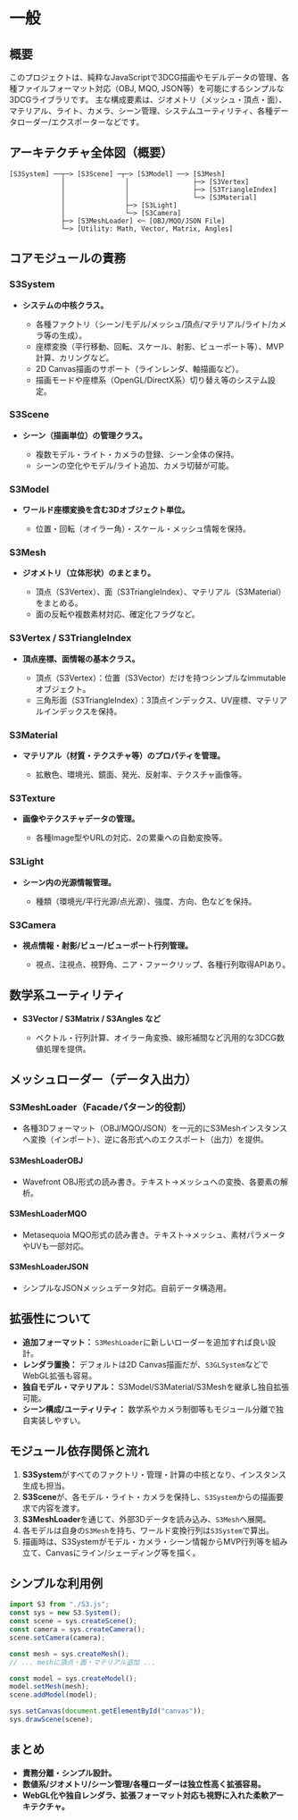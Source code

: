 # 一般

## 概要

このプロジェクトは、純粋なJavaScriptで3DCG描画やモデルデータの管理、各種ファイルフォーマット対応（OBJ, MQO, JSON等）を可能にするシンプルな3DCGライブラリです。
主な構成要素は、ジオメトリ（メッシュ・頂点・面）、マテリアル、ライト、カメラ、シーン管理、システムユーティリティ、各種データローダー/エクスポーターなどです。

## アーキテクチャ全体図（概要）

```
[S3System] ──┬─> [S3Scene] ─┬─> [S3Model] ──> [S3Mesh]
             │               │                ├─> [S3Vertex]
             │               │                ├─> [S3TriangleIndex]
             │               │                └─> [S3Material]
             │               ├─> [S3Light]
             │               └─> [S3Camera]
             ├─> [S3MeshLoader] <─ [OBJ/MQO/JSON File]
             └─> [Utility: Math, Vector, Matrix, Angles]
```

## コアモジュールの責務

### S3System

* **システムの中核クラス。**

  * 各種ファクトリ（シーン/モデル/メッシュ/頂点/マテリアル/ライト/カメラ等の生成）。
  * 座標変換（平行移動、回転、スケール、射影、ビューポート等）、MVP計算、カリングなど。
  * 2D Canvas描画のサポート（ラインレンダ、軸描画など）。
  * 描画モードや座標系（OpenGL/DirectX系）切り替え等のシステム設定。

### S3Scene

* **シーン（描画単位）の管理クラス。**

  * 複数モデル・ライト・カメラの登録、シーン全体の保持。
  * シーンの空化やモデル/ライト追加、カメラ切替が可能。

### S3Model

* **ワールド座標変換を含む3Dオブジェクト単位。**

  * 位置・回転（オイラー角）・スケール・メッシュ情報を保持。

### S3Mesh

* **ジオメトリ（立体形状）のまとまり。**

  * 頂点（S3Vertex）、面（S3TriangleIndex）、マテリアル（S3Material）をまとめる。
  * 面の反転や複数素材対応、確定化フラグなど。

### S3Vertex / S3TriangleIndex

* **頂点座標、面情報の基本クラス。**

  * 頂点（S3Vertex）：位置（S3Vector）だけを持つシンプルなimmutableオブジェクト。
  * 三角形面（S3TriangleIndex）：3頂点インデックス、UV座標、マテリアルインデックスを保持。

### S3Material

* **マテリアル（材質・テクスチャ等）のプロパティを管理。**

  * 拡散色、環境光、鏡面、発光、反射率、テクスチャ画像等。

### S3Texture

* **画像やテクスチャデータの管理。**

  * 各種Image型やURLの対応、2の累乗への自動変換等。

### S3Light

* **シーン内の光源情報管理。**

  * 種類（環境光/平行光源/点光源）、強度、方向、色などを保持。

### S3Camera

* **視点情報・射影/ビュー/ビューポート行列管理。**

  * 視点、注視点、視野角、ニア・ファークリップ、各種行列取得APIあり。

## 数学系ユーティリティ

* **S3Vector / S3Matrix / S3Angles など**

  * ベクトル・行列計算、オイラー角変換、線形補間など汎用的な3DCG数値処理を提供。

## メッシュローダー（データ入出力）

### S3MeshLoader（Facadeパターン的役割）

* 各種3Dフォーマット（OBJ/MQO/JSON）を一元的にS3Meshインスタンスへ変換（インポート）、逆に各形式へのエクスポート（出力）を提供。

#### S3MeshLoaderOBJ

* Wavefront OBJ形式の読み書き。テキスト→メッシュへの変換、各要素の解析。

#### S3MeshLoaderMQO

* Metasequoia MQO形式の読み書き。テキスト→メッシュ、素材パラメータやUVも一部対応。

#### S3MeshLoaderJSON

* シンプルなJSONメッシュデータ対応。自前データ構造用。

## 拡張性について

* **追加フォーマット：** `S3MeshLoader`に新しいローダーを追加すれば良い設計。
* **レンダラ置換：** デフォルトは2D Canvas描画だが、`S3GLSystem`などでWebGL拡張も容易。
* **独自モデル・マテリアル：** S3Model/S3Material/S3Meshを継承し独自拡張可能。
* **シーン構成/ユーティリティ：** 数学系やカメラ制御等もモジュール分離で独自実装しやすい。

## モジュール依存関係と流れ

1. **S3System**がすべてのファクトリ・管理・計算の中核となり、インスタンス生成も担当。
2. **S3Scene**が、各モデル・ライト・カメラを保持し、`S3System`からの描画要求で内容を渡す。
3. **S3MeshLoader**を通じて、外部3Dデータを読み込み、`S3Mesh`へ展開。
4. 各モデルは自身の`S3Mesh`を持ち、ワールド変換行列は`S3System`で算出。
5. 描画時は、S3Systemがモデル・カメラ・シーン情報からMVP行列等を組み立て、Canvasにライン/シェーディング等を描く。

## シンプルな利用例

```js
import S3 from "./S3.js";
const sys = new S3.System();
const scene = sys.createScene();
const camera = sys.createCamera();
scene.setCamera(camera);

const mesh = sys.createMesh();
// ... meshに頂点・面・マテリアル追加 ...

const model = sys.createModel();
model.setMesh(mesh);
scene.addModel(model);

sys.setCanvas(document.getElementById("canvas"));
sys.drawScene(scene);
```

## まとめ

* **責務分離・シンプル設計。**
* **数値系/ジオメトリ/シーン管理/各種ローダーは独立性高く拡張容易。**
* **WebGL化や独自レンダラ、拡張フォーマット対応も視野に入れた柔軟アーキテクチャ。**
